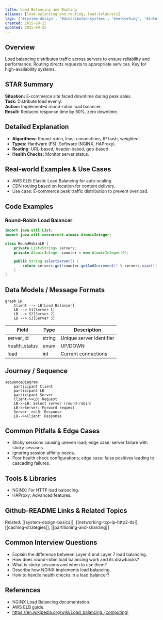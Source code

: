 ```yaml
---
title: Load Balancing and Routing
aliases: [load-balancing-and-routing, load-balancers]
tags: ['#system-design', '#distributed-systems', '#networking', '#interviews']
created: 2025-09-25
updated: 2025-09-25
---
```


## Overview
Load balancing distributes traffic across servers to ensure reliability and performance. Routing directs requests to appropriate services. Key for high-availability systems.

## STAR Summary
**Situation:** E-commerce site faced downtime during peak sales.  
**Task:** Distribute load evenly.  
**Action:** Implemented round-robin load balancer.  
**Result:** Reduced response time by 50%, zero downtime.

## Detailed Explanation
- **Algorithms:** Round-robin, least connections, IP hash, weighted.
- **Types:** Hardware (F5), Software (NGINX, HAProxy).
- **Routing:** URL-based, header-based, geo-based.
- **Health Checks:** Monitor server status.

## Real-world Examples & Use Cases
- AWS ELB: Elastic Load Balancing for auto-scaling.
- CDN routing based on location for content delivery.
- Use case: E-commerce peak traffic distribution to prevent overload.

## Code Examples
### Round-Robin Load Balancer
```java
import java.util.List;
import java.util.concurrent.atomic.AtomicInteger;

class RoundRobinLB {
    private List<String> servers;
    private AtomicInteger counter = new AtomicInteger(0);

    public String selectServer() {
        return servers.get(counter.getAndIncrement() % servers.size());
    }
}
```

## Data Models / Message Formats
```mermaid
graph LR
    Client --> LB[Load Balancer]
    LB --> S1[Server 1]
    LB --> S2[Server 2]
    LB --> S3[Server 3]
```

| Field | Type | Description |
|-------|------|-------------|
| server_id | string | Unique server identifier |
| health_status | enum | UP/DOWN |
| load | int | Current connections |

## Journey / Sequence
```mermaid
sequenceDiagram
    participant Client
    participant LB
    participant Server
    Client->>LB: Request
    LB->>LB: Select server (round-robin)
    LB->>Server: Forward request
    Server-->>LB: Response
    LB-->>Client: Response
```

## Common Pitfalls & Edge Cases
- Sticky sessions causing uneven load; edge case: server failure with sticky sessions.
- Ignoring session affinity needs.
- Poor health check configurations; edge case: false positives leading to cascading failures.

## Tools & Libraries
- NGINX: For HTTP load balancing.
- HAProxy: Advanced features.

## Github-README Links & Related Topics
Related: [[system-design-basics]], [[networking-tcp-ip-http2-tls]], [[caching-strategies]], [[partitioning-and-sharding]]

## Common Interview Questions
- Explain the difference between Layer 4 and Layer 7 load balancing.
- How does round-robin load balancing work and its drawbacks?
- What is sticky sessions and when to use them?
- Describe how NGINX implements load balancing.
- How to handle health checks in a load balancer?

## References
- NGINX Load Balancing documentation.
- AWS ELB guide.
- https://en.wikipedia.org/wiki/Load_balancing_(computing)